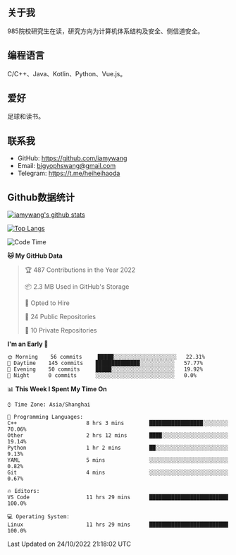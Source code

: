 ## 关于我

985院校研究生在读，研究方向为计算机体系结构及安全、侧信道安全。

## 编程语言

C/C++、Java、Kotlin、Python、Vue.js。

## 爱好

足球和读书。

## 联系我

- GitHub: https://github.com/iamywang
- Email: bigyophswang@gmail.com
- Telegram: https://t.me/heiheihaoda

## Github数据统计

[![iamywang's github stats](https://github-readme-stats.vercel.app/api?username=iamywang&count_private=true&show_icons=true)]()

[![Top Langs](https://github-readme-stats.vercel.app/api/top-langs/?username=iamywang&layout=compact)]()

<!--START_SECTION:waka-->
![Code Time](http://img.shields.io/badge/Code%20Time-618%20hrs%2038%20mins-blue)

**🐱 My GitHub Data** 

> 🏆 487 Contributions in the Year 2022
 > 
> 📦 2.3 MB Used in GitHub's Storage 
 > 
> 💼 Opted to Hire
 > 
> 📜 24 Public Repositories 
 > 
> 🔑 10 Private Repositories  
 > 
**I'm an Early 🐤** 

```text
🌞 Morning    56 commits     █████░░░░░░░░░░░░░░░░░░░░   22.31% 
🌆 Daytime    145 commits    ██████████████░░░░░░░░░░░   57.77% 
🌃 Evening    50 commits     █████░░░░░░░░░░░░░░░░░░░░   19.92% 
🌙 Night      0 commits      ░░░░░░░░░░░░░░░░░░░░░░░░░   0.0%

```


📊 **This Week I Spent My Time On** 

```text
⌚︎ Time Zone: Asia/Shanghai

💬 Programming Languages: 
C++                      8 hrs 3 mins        █████████████████░░░░░░░░   70.06% 
Other                    2 hrs 12 mins       ████░░░░░░░░░░░░░░░░░░░░░   19.14% 
Python                   1 hr 2 mins         ██░░░░░░░░░░░░░░░░░░░░░░░   9.13% 
YAML                     5 mins              ░░░░░░░░░░░░░░░░░░░░░░░░░   0.82% 
Git                      4 mins              ░░░░░░░░░░░░░░░░░░░░░░░░░   0.67%

🔥 Editors: 
VS Code                  11 hrs 29 mins      █████████████████████████   100.0%

💻 Operating System: 
Linux                    11 hrs 29 mins      █████████████████████████   100.0%

```


 Last Updated on 24/10/2022 21:18:02 UTC
<!--END_SECTION:waka-->
